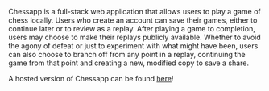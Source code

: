 Chessapp is a full-stack web application that allows users to play a game of chess locally. Users who create an account can save their games, either to continue later or to review as a replay. After playing a game to completion, users may choose to make their replays publicly available. Whether to avoid the agony of defeat or just to experiment with what might have been, users can also choose to branch off from any point in a replay, continuing the game from that point and creating a new, modified copy to save a share.

A hosted version of Chessapp can be found [here](https://react-bc0bc.web.app/)!
